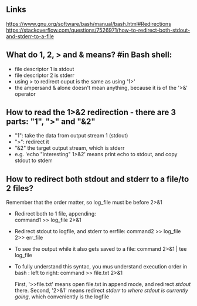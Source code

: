 
## Links
https://www.gnu.org/software/bash/manual/bash.html#Redirections
https://stackoverflow.com/questions/7526971/how-to-redirect-both-stdout-and-stderr-to-a-file


## What do 1, 2, > and & means? #in Bash shell: 
- file descriptor 1 is stdout
- file descriptor 2 is stderr
- using > to redirect ouput is the same as using '1>'
- the ampersand & alone doesn't mean anything, because it is of the '>&' operator

## How to read the 1>&2 redirection - there are 3 parts: "1", ">" and "&2"
- "1": take the data from output stream 1 (stdout)
- ">": redirect it
- "&2" the target output stream, which is stderr
- e.g. 'echo "interesting" 1>&2' means print echo to stdout, and copy stdout to stderr

## How to redirect both stdout and stderr to a file/to 2 files?
  Remember that the order matter, so log_file must be before 2>&1
- Redirect both to 1 file, appending:  
    command1 >> log_file 2>&1

- Redirect stdout to logfile, and stderr to errfile: 
    command2 >> log_file 2>> err_file

- To see the output while it also gets saved to a file:
    command 2>&1 | tee log_file

- To fully understand this syntac, you mus understand execution order in bash : left to right:
    command >> file.txt 2>&1

    First, '>>file.txt' means open file.txt in append mode, and redirect *stdout* there.
    Second, '2>&1' means redirect *stderr* to *where stdout is currently going*, which conveniently is the logfile


